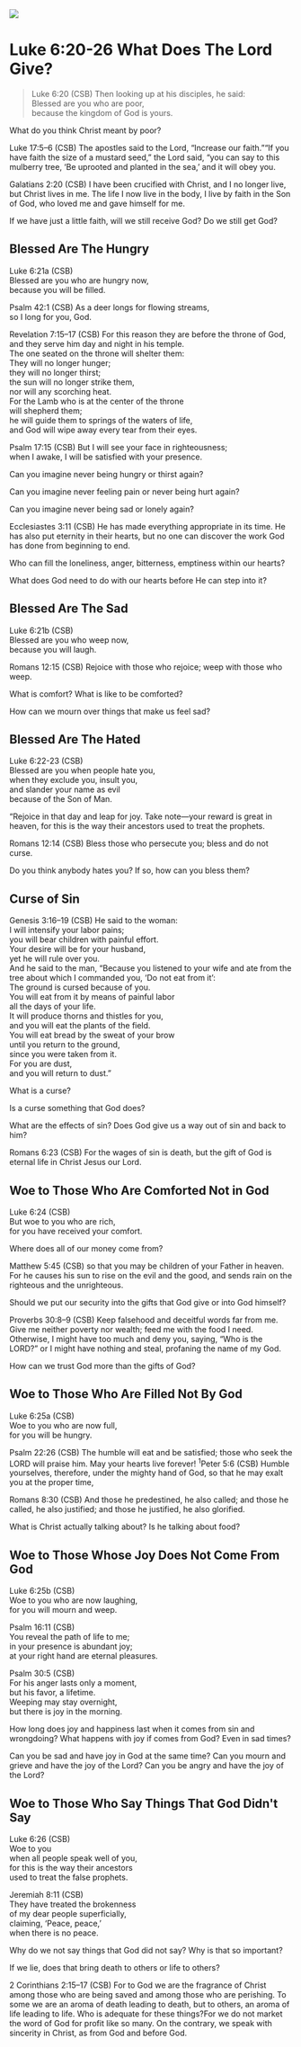 <img class="intro-right" src="art-luke.jpg">

# Luke 6:20-26 What Does The Lord Give?

<!-- toc -->

>Luke 6:20 (CSB) Then looking up at his disciples, he said:  
>Blessed are you who are poor,  
>because the kingdom of God is yours.

What do you think Christ meant by poor?


Luke 17:5–6 (CSB) The apostles said to the Lord, “Increase our faith.”“If you have faith the size of a mustard seed,” the Lord said, “you can say to this mulberry tree, ‘Be uprooted and planted in the sea,’ and it will obey you.

Galatians 2:20 (CSB) I have been crucified with Christ, and I no longer live, but Christ lives in me. The life I now live in the body, I live by faith in the Son of God, who loved me and gave himself for me.

If we have just a little faith, will we still receive God? Do we still get God?

## Blessed Are The Hungry

Luke 6:21a (CSB)  
Blessed are you who are hungry now,  
because you will be filled.

Psalm 42:1 (CSB)
As a deer longs for flowing streams,  
so I long for you, God.

Revelation 7:15–17 (CSB)
For this reason they are before the throne of God,  
and they serve him day and night in his temple.  
The one seated on the throne will shelter them:  
They will no longer hunger;  
they will no longer thirst;  
the sun will no longer strike them,  
nor will any scorching heat.  
For the Lamb who is at the center of the throne  
will shepherd them;  
he will guide them to springs of the waters of life,  
and God will wipe away every tear from their eyes.  

Psalm 17:15 (CSB)
But I will see your face in righteousness;  
when I awake, I will be satisfied with your presence.

Can you imagine never being hungry or thirst again?

Can you imagine never feeling pain or never being hurt again?

Can you imagine never being sad or lonely again?


Ecclesiastes 3:11 (CSB) He has made everything appropriate in its time. He has also put eternity in their hearts, but no one can discover the work God has done from beginning to end.

Who can fill the loneliness, anger, bitterness, emptiness within our hearts?

What does God need to do with our hearts before He can step into it?

## Blessed Are The Sad

Luke 6:21b (CSB)  
Blessed are you who weep now,  
because you will laugh.

Romans 12:15 (CSB) Rejoice with those who rejoice; weep with those who weep.

What is comfort? What is like to be comforted?

How can we mourn over things that make us feel sad?

## Blessed Are The Hated

Luke 6:22-23 (CSB)  
Blessed are you when people hate you,  
when they exclude you, insult you,  
and slander your name as evil  
because of the Son of Man.

“Rejoice in that day and leap for joy. Take note—your reward is great in heaven, for this is the way their ancestors used to treat the prophets.

Romans 12:14 (CSB) Bless those who persecute you; bless and do not curse.

Do you think anybody hates you? If so, how can you bless them?

## Curse of Sin

Genesis 3:16–19 (CSB) He said to the woman:  
I will intensify your labor pains;  
you will bear children with painful effort.  
Your desire will be for your husband,  
yet he will rule over you.  
And he said to the man, “Because you listened to your wife and ate from the tree about which I commanded you, ‘Do not eat from it’:  
The ground is cursed because of you.  
You will eat from it by means of painful labor  
all the days of your life.  
It will produce thorns and thistles for you,  
and you will eat the plants of the field.  
You will eat bread by the sweat of your brow  
until you return to the ground,  
since you were taken from it.  
For you are dust,  
and you will return to dust.”

What is a curse?

Is a curse something that God does?

What are the effects of sin? Does God give us a way out of sin and back to him?


Romans 6:23 (CSB) For the wages of sin is death, but the gift of God is eternal life in Christ Jesus our Lord.
## Woe to Those Who Are Comforted Not in God

 Luke 6:24 (CSB)  
But woe to you who are rich,  
 for you have received your comfort.

Where does all of our money come from?


Matthew 5:45 (CSB) so that you may be children of your Father in heaven. For he causes his sun to rise on the evil and the good, and sends rain on the righteous and the unrighteous.

Should we put our security into the gifts that God give or into God himself?


   Proverbs 30:8–9 (CSB)
   Keep falsehood and deceitful words far from me. 
   Give me neither poverty nor wealth; 
   feed me with the food I need. 
  Otherwise, I might have too much 
   and deny you, saying, “Who is the LORD?” 
   or I might have nothing and steal, 
   profaning the name of my God.

How can we trust God more than the gifts of God?

## Woe to Those Who Are Filled Not By God

 Luke 6:25a (CSB)  
Woe to you who are now full,  
 for you will be hungry.

   Psalm 22:26 (CSB)
   The humble will eat and be satisfied; 
   those who seek the LORD will praise him. 
   May your hearts live forever!
<sup>
1</sup>Peter 5:6 (CSB) Humble yourselves, therefore, under the mighty hand of God, so that he may exalt you at the proper time,

Romans 8:30 (CSB) And those he predestined, he also called; and those he called, he also justified; and those he justified, he also glorified.

What is Christ actually talking about? Is he talking about food?

## Woe to Those Whose Joy Does Not Come From God

Luke 6:25b (CSB)  
Woe to you who are now laughing,  
for you will mourn and weep.

Psalm 16:11 (CSB)  
You reveal the path of life to me;  
in your presence is abundant joy;  
at your right hand are eternal pleasures.

Psalm 30:5 (CSB)  
For his anger lasts only a moment,  
but his favor, a lifetime.  
Weeping may stay overnight,  
but there is joy in the morning.

How long does joy and happiness last when it comes from sin and wrongdoing? What happens with joy if comes from God? Even in sad times?

Can you be sad and have joy in God at the same time? Can you mourn and grieve and have the joy of the Lord? Can you be angry and have the joy of the Lord?

## Woe to Those Who Say Things That God Didn't Say

Luke 6:26 (CSB)  
Woe to you  
when all people speak well of you,  
for this is the way their ancestors  
used to treat the false prophets.

Jeremiah 8:11 (CSB)  
They have treated the brokenness  
of my dear people superficially,  
claiming, ‘Peace, peace,’  
when there is no peace.

Why do we not say things that God did not say? Why is that so important?

If we lie, does that bring death to others or life to others?


2 Corinthians 2:15–17 (CSB) For to God we are the fragrance of Christ among those who are being saved and among those who are perishing. To some we are an aroma of death leading to death, but to others, an aroma of life leading to life. Who is adequate for these things?For we do not market the word of God for profit like so many. On the contrary, we speak with sincerity in Christ, as from God and before God.

